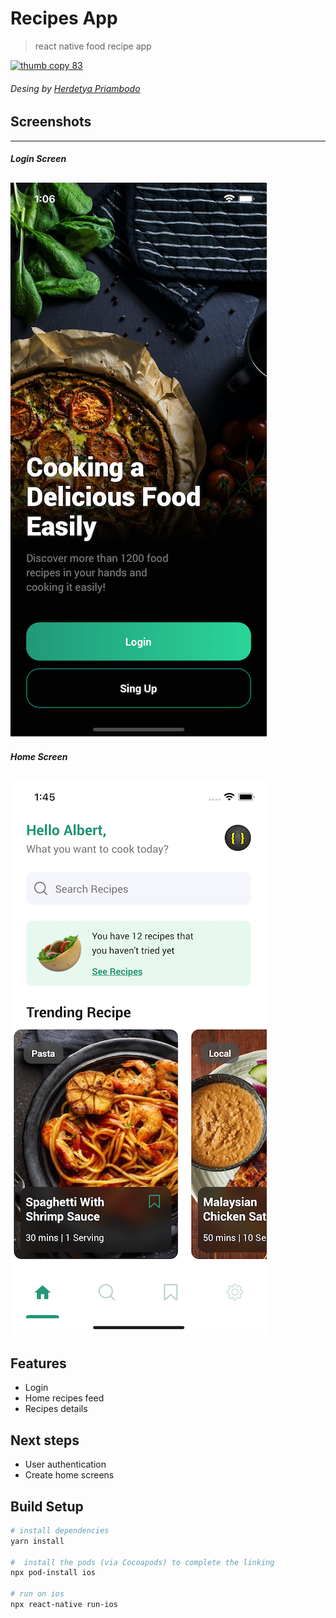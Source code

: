 # Recipes App

> react native food recipe app

[![thumb copy 83](https://cdn.dribbble.com/users/1294892/screenshots/15295362/media/a8c454a69e3f3a51e6b85842d7dbbe50.png?compress=1&resize=1600x1200)](https://cdn.dribbble.com/users/1294892/screenshots/15295362/media/a8c454a69e3f3a51e6b85842d7dbbe50.png?compress=1&resize=1600x1200)

###### Desing by [Herdetya Priambodo](https://dribbble.com/herdetya)


## Screenshots
----
<!-- ![Login](./doc/screenshots/login_100%.png)
![Login](./doc/screenshots/login_50%.png) -->
##### Login Screen
![Login](./doc/screenshots/login.png)
----
##### Home Screen
![Home](./doc/screenshots/homescreen.png)
----

## Features

- Login
- Home recipes feed
- Recipes details

## Next steps

- User authentication
- Create home screens

## Build Setup

```bash
# install dependencies
yarn install

#  install the pods (via Cocoapods) to complete the linking
npx pod-install ios

# run on ios
npx react-native run-ios
```

